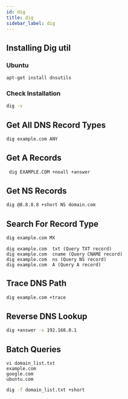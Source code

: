 ```yaml
---
id: dig
title: dig
sidebar_label: dig
---
```


## Installing Dig util 

### Ubuntu 

```bash
apt-get install dnsutils
```

### Check Installation

```bash
dig -v
```

## Get All DNS Record Types

```bash
dig example.com ANY
```

## Get A Records

```bash
 dig EXAMPLE.COM +noall +answer
```

## Get NS Records

```bash
dig @8.8.8.8 +short NS domain.com
```

## Search For Record Type

```bash
dig example.com MX
```

```
dig example.com  txt (Query TXT record)
dig example.com  cname (Query CNAME record)
dig example.com  ns (Query NS record)
dig example.com  A (Query A record)
```

## Trace DNS Path

```bash
dig example.com +trace
```

## Reverse DNS Lookup

```bash
dig +answer -x 192.168.0.1
```

## Batch Queries

```
vi domain_list.txt
example.com
google.com
ubuntu.com
```

```bash
dig -f domain_list.txt +short
```